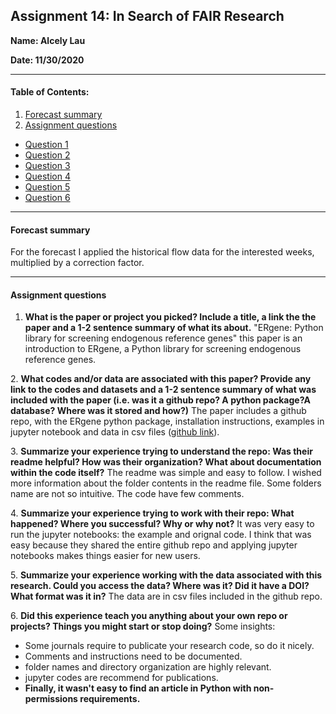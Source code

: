 
## Assignment 14: In Search of FAIR Research
**Name: Alcely Lau**

**Date: 11/30/2020**

___
#### Table of Contents:
1. [ Forecast summary](#forecast)
1. [ Assignment questions](#assignment)
  - [ Question 1](#q1)
  - [ Question 2](#q2)
  - [ Question 3](#q3)
  - [ Question 4](#q4)
  - [ Question 5](#q5)
  - [ Question 6](#q6)
___
<a name="forecast"></a>
#### Forecast summary
 For the forecast I applied the historical flow data for the interested weeks, multiplied by a correction factor.
____
<a name="assignment"></a>
#### Assignment questions

<a name="q1"></a>
1. **What is the paper or project you picked? Include a title, a link the the paper and a 1-2 sentence summary of what its about.**
"ERgene: Python library for screening endogenous reference genes" this paper is an introduction to ERgene, a Python library for screening endogenous reference genes.

<a name="q2"></a>
2. **What codes and/or data are associated with this paper? Provide any link to the codes and datasets and a 1-2 sentence summary of what was included with the paper (i.e. was it a github repo? A python package?A database? Where was it stored and how?)**
The paper includes a github repo, with the ERgene python package, installation instructions, examples in jupyter notebook and data in csv files ([github link]( https://github.com/Starlitnightly/ERgene)).


<a name="q3"></a>
3. **Summarize your experience trying to understand the repo: Was their readme helpful? How was their organization? What about documentation within the code itself?**
The readme was simple and easy to follow. I wished more information about the folder contents in the readme file. Some folders name are not so intuitive. The code have few comments.

<a name="q4"></a>
4. **Summarize your experience trying to work with their repo: What happened? Where you successful? Why or why not?**
It was very easy to run the jupyter notebooks: the example and orignal code. I think that was easy because they shared the entire github repo and applying jupyter notebooks makes things easier for new users.

<a name="q5"></a>
5. **Summarize your experience working with the data associated with this research. Could you access the data? Where was it? Did it have a DOI? What format was it in?**
The data are in csv files included in the github repo.

<a name="q6"></a>
6. **Did this experience teach you anything about your own repo or projects? Things you might start or stop doing?**
Some insights:
 - Some journals require to publicate your research code, so do it nicely.
 - Comments and instructions need to be documented.
 - folder names and directory organization are highly relevant.
 - jupyter codes are recommend for publications.
 - **Finally, it wasn't easy to find an article in Python with non-permissions requirements.**
